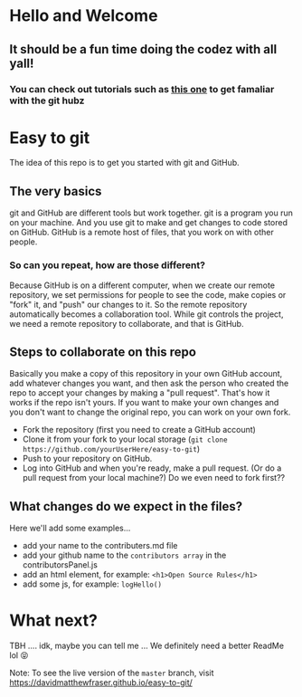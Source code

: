 

# Hello and Welcome
## It should be a fun time doing the codez with all yall!
### You can check out tutorials such as <a href='https://github.com/firstcontributions/first-contributions/blob/master/README.md'>this one</a> to get famaliar with the git hubz


# Easy to git
The idea of this repo is to get you started with git and GitHub.

## The very basics
git and GitHub are different tools but work together. git is a program you run on your machine. And you use git to make and get changes to code stored on GitHub. GitHub is a remote host of files, that you work on with other people.

### So can you repeat, how are those different?
Because GitHub is on a different computer, when we create our remote repository, we set permissions for people to see the code, make copies or "fork" it, and "push" our changes to it.
So the remote repository automatically becomes a collaboration tool. While git controls the project, we need a remote repository to collaborate, and that is GitHub.

## Steps to collaborate on this repo
Basically you make a copy of this repository in your own GitHub account, add whatever changes you want, and then ask the person who created the repo to accept your changes by making a "pull request". That's how it works if the repo isn't yours. If you want to make your own changes and you don't want to change the original repo, you can work on your own fork.
* Fork the repository (first you need to create a GitHub account)
* Clone it from your fork to your local storage (`git clone https://github.com/yourUserHere/easy-to-git`)
* Push to your repository on GitHub.
* Log into GitHub and when you're ready, make a pull request. (Or do a pull request from your local machine?)   Do we even need to fork first??

## What changes do we expect in the files?
Here we'll add some examples...
- add your name to the contributers.md file
- add your github name to the ``` contributors array ``` in the contributorsPanel.js 
- add an html element, for example: ``` <h1>Open Source Rules</h1> ```
- add some js, for example: ```logHello()```

# What next?
TBH .... idk, maybe you can tell me ...
We definitely need a better ReadMe lol 😝 


Note: To see the live version of the `master` branch, visit https://davidmatthewfraser.github.io/easy-to-git/

